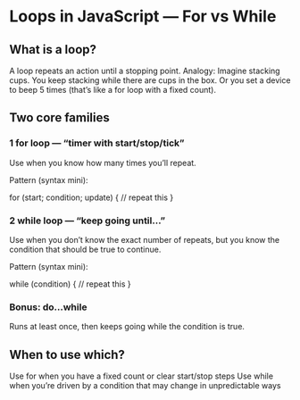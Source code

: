 # Loops in JavaScript — For vs While
## What is a loop?
A loop repeats an action until a stopping point.
Analogy: Imagine stacking cups. You keep stacking while there are cups in the box. Or you set a device to beep 5 times (that’s like a for loop with a fixed count).

## Two core families
### 1 for loop — “timer with start/stop/tick”
Use when you know how many times you’ll repeat.

Pattern (syntax mini):

for (start; condition; update) {
  // repeat this
}
### 2 while loop — “keep going until…”
Use when you don’t know the exact number of repeats, but you know the condition that should be true to continue.

Pattern (syntax mini):

while (condition) {
  // repeat this
}
### Bonus: do...while
Runs at least once, then keeps going while the condition is true.

## When to use which?
Use for when you have a fixed count or clear start/stop steps
Use while when you’re driven by a condition that may change in unpredictable ways